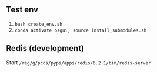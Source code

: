 Test env
--------

1. ```bash create_env.sh```
2. ```conda activate bsgui; source install_submodules.sh```

Redis (development)
-------------------

Start ``/reg/g/pcds/pyps/apps/redis/6.2.1/bin/redis-server``


